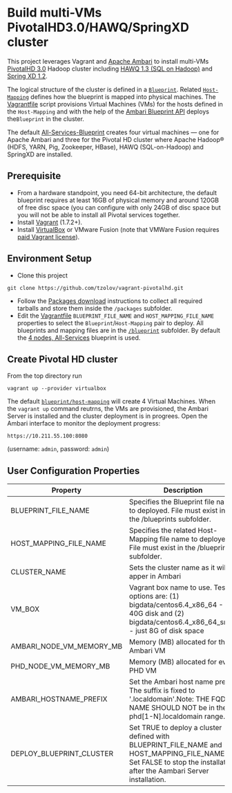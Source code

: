 Build multi-VMs PivotalHD3.0/HAWQ/SpringXD cluster
=================
This project leverages Vagrant and [Apache Ambari](https://ambari.apache.org/) to install multi-VMs [PivotalHD 3.0](http://pivotal.io/big-data/pivotal-hd) Hadoop cluster including [HAWQ 1.3 (SQL on Hadoop)](http://pivotal.io/big-data/pivotal-hawq) and [Spring XD 1.2](http://projects.spring.io/spring-xd/).

The logical structure of the cluster is defined in a [`Blueprint`](blueprints). Related [`Host-Mapping`](blueprints) defines how the blueprint is mapped into physical machines. The [Vagrantfile](Vagrantfile) script provisions Virtual Machines (VMs) for the hosts defined in the `Host-Mapping` and with the help of the [Ambari Blueprint API](https://cwiki.apache.org/confluence/display/AMBARI/Blueprints) deploys the`Blueprint` in the cluster. 

The default [All-Services-Blueprint](blueprints/all-services-blueprint.json) creates four virtual machines  — one for Apache Ambari and three for the Pivotal HD cluster where Apache Hadoop® (HDFS, YARN, Pig, Zookeeper, HBase), HAWQ (SQL-on-Hadoop) and SpringXD are installed.

## Prerequisite 
* From a hardware standpoint, you need 64-bit architecture, the default blueprint requires at least 16GB of physical memory and around 120GB of free disc space (you can configure with only 24GB of disc space but you will not be able to install all Pivotal services together.
* Install [Vagrant](http://www.vagrantup.com/downloads.html) (1.7.2+).
* Install [VirtualBox](https://www.virtualbox.org/) or VMware Fusion (note that VMWare Fusion requires [paid Vagrant license](http://www.vagrantup.com/vmware)). 

## Environment Setup
* Clone this project
```
git clone https://github.com/tzolov/vagrant-pivotalhd.git
```
* Follow the [Packages download](https://github.com/tzolov/vagrant-pivotalhd/tree/master/packages) instructions to collect all required tarballs and store them inside the `/packages` subfolder.
* Edit the  [Vagrantfile](Vagrantfile) `BLUEPRINT_FILE_NAME` and `HOST_MAPPING_FILE_NAME` properties to select the `Blueprint`/`Host-Mapping` pair to deploy. All blueprints and mapping files are in the [`/blueprint`](blueprints) subfolder. By default the [4 nodes, All-Services](https://github.com/tzolov/vagrant-pivotalhd/tree/master/blueprints#all-phd30-services-specification) blueprint is used.

## Create Pivotal HD cluster
From the top directory run
```
vagrant up --provider virtualbox
```

The default [`blueprint/host-mapping`](https://github.com/tzolov/vagrant-pivotalhd/tree/master/blueprints#all-phd30-services-specification) will create 4 Virtual Machines. 
When the `vagrant up` command reutrns, the VMs are provisioned, the Ambari Server is installed and the cluster deployment is in progrees. Open the Ambari interface to monitor the deployment progress:
```
https://10.211.55.100:8080
```
(username: `admin`, password: `admin`)

## User Configuration Properties

| Property | Description | Default Value |
| -------------------|------------------------------|-----|
| BLUEPRINT_FILE_NAME | Specifies the Blueprint file name to deployed. File must exist in the /blueprints subfolder. | all-services-blueprint.json |
| HOST_MAPPING_FILE_NAME | Specifies the related Host-Mapping file name to deployed. File must exist in the /blueprints subfolder. | 4-node-all-services-hostmapping.json |
| CLUSTER_NAME | Sets the cluster name as it will apper in Ambari | PHD30C1 |
| VM_BOX | Vagrant box name to use. Tested options are: (1) bigdata/centos6.4_x86_64 - 40G disk and (2) bigdata/centos6.4_x86_64_small - just 8G of disk space | bigdata/centos6.4_x86_64 |
| AMBARI_NODE_VM_MEMORY_MB | Memory (MB) allocated for the Ambari VM  | 768 |
| PHD_NODE_VM_MEMORY_MB |  Memory (MB) allocated for every PHD VM | 2048 |
| AMBARI_HOSTNAME_PREFIX | Set the Ambari host name prefix. The suffix is fixed to '.localdomain'.Note: THE FQDN NAME SHOULD NOT be in the phd[1-N].localdomain range. | ambari |
| DEPLOY_BLUEPRINT_CLUSTER | Set TRUE to deploy a cluster defined with BLUEPRINT_FILE_NAME and HOST_MAPPING_FILE_NAME. Set FALSE to stop the installation after the Aambari Server installation.   | TRUE |




